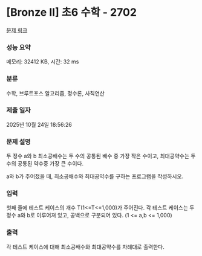 # [Bronze II] 초6 수학 - 2702 

[문제 링크](https://www.acmicpc.net/problem/2702) 

### 성능 요약

메모리: 32412 KB, 시간: 32 ms

### 분류

수학, 브루트포스 알고리즘, 정수론, 사칙연산

### 제출 일자

2025년 10월 24일 18:56:26

### 문제 설명

<p>
	두 정수 a와 b 최소공배수는 두 수의 공통된 배수 중 가장 작은 수이고, 최대공약수는 두 수의 공통된 약수중 가장 큰 수이다.</p>

<p>
	a와 b가 주어졌을 때, 최소공배수와 최대공약수를 구하는 프로그램을 작성하시오.</p>

### 입력 

 <p>
	첫째 줄에 테스트 케이스의 개수 T(1<=T<=1,000)가 주어진다. 각 테스트 케이스는 두 정수 a와 b로 이루어져 있고, 공백으로 구분되어 있다. (1 <= a,b <= 1,000)</p>

### 출력 

 <p>
	각 테스트 케이스에 대해 최소공배수와 최대공약수를 차례대로 출력한다.</p>

